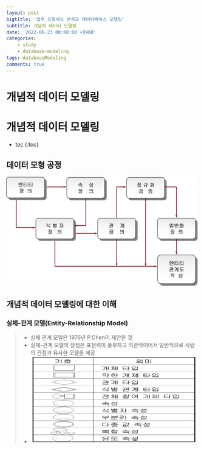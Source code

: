 ```yaml
---
layout: post
bigtitle: '업무 프로세스 분석과 데이터베이스 모델링'
subtitle: 개념적 데이터 모델링
date: '2022-06-23 00:00:00 +0900'
categories:
    - study
    - database-modeling
tags: databaseModeling
comments: true
---
```


# 개념적 데이터 모델링

# 개념적 데이터 모델링
* toc
{:toc}

## 데이터 모형 공정
![예제](/assets/img/database-modeling/DataModelProcess.png)

## 개념적 데이터 모델링에 대한 이해

### 실체-관계 모델(Entity-Relationship Model)
> + 실체 관계 모델은 1976년 P.Chen이 제안한 것
> + 실체-관계 모델의 장점은 표현력이 풍부하고 직관적이어서 일반적으로 사람의 관점과 유사한 모델을 제공
> + ![예제](/assets/img/database-modeling/EntityRelationshipModel.png)
